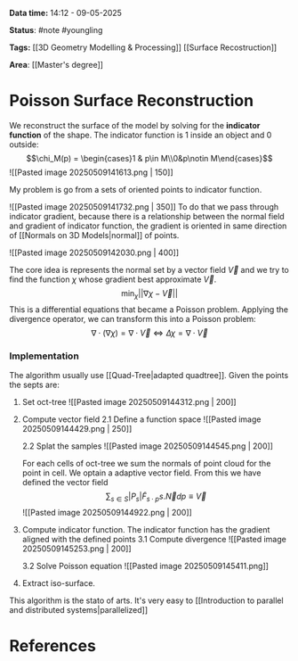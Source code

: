**Data time:** 14:12 - 09-05-2025

**Status**: #note #youngling 

**Tags:** [[3D Geometry Modelling & Processing]] [[Surface Recostruction]]

**Area**: [[Master's degree]]
# Poisson Surface Reconstruction

We reconstruct the surface of the model by solving for the **indicator function** of the shape. The indicator function is 1 inside an object and 0 outside:
$$\chi_M(p) = \begin{cases}1 & p\in M\\0&p\notin M\end{cases}$$
![[Pasted image 20250509141613.png | 150]]

My problem is go from a sets of oriented points to indicator function.

![[Pasted image 20250509141732.png | 350]]
To do that we pass through indicator gradient, because there is a relationship between the normal field and gradient of indicator function, the gradient is oriented in same direction of [[Normals on 3D Models|normal]] of points.

![[Pasted image 20250509142030.png | 400]]

The core idea is represents the normal set by a vector field $\vec{V}$ and we try to find the function $\chi$ whose gradient best approximate $\vec{V}$.
$$\min_{\chi}||\nabla\chi - \vec{V}||$$
This is a differential equations that became a Poisson problem. Applying the divergence operator, we can transform this into a Poisson problem:
$$\nabla\cdot(\nabla \chi) = \nabla \cdot \vec{V} \Leftrightarrow \Delta \chi = \nabla \cdot \vec{V}$$

### Implementation
The algorithm usually use [[Quad-Tree|adapted quadtree]]. Given the points the septs are:
1. Set oct-tree
![[Pasted image 20250509144312.png | 200]]

2. Compute vector field
	2.1 Define a function space
	![[Pasted image 20250509144429.png | 250]]
	
	2.2 Splat the samples
	![[Pasted image 20250509144545.png | 200]]

	For each cells of oct-tree we sum the normals of point cloud for the point in cell. We optain a adaptive vector field. From this we have defined the vector field
$$\sum_{s\in S}|P_s|\tilde{F}_{s\cdot p} s.\vec{N} dp \equiv \vec{V}$$
	![[Pasted image 20250509144922.png | 200]]

3. Compute indicator function. The indicator function has the gradient aligned with the defined points 
	3.1 Compute divergence
	![[Pasted image 20250509145253.png | 200]]
	
	3.2 Solve Poisson equation
	![[Pasted image 20250509145411.png]]


4. Extract iso-surface.

This algorithm is the stato of arts. It's very easy to [[Introduction to parallel and distributed systems|parallelized]]
# References